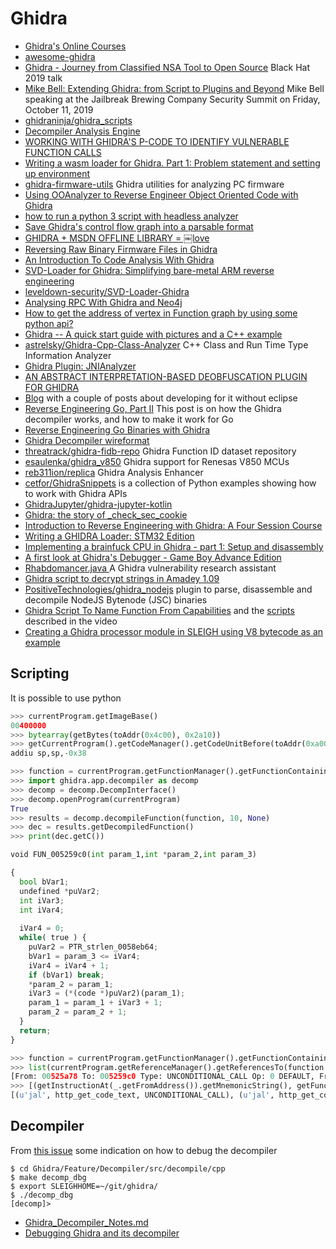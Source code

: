 # Ghidra

 - [Ghidra's Online Courses](http://ghidra.re/online-courses/)
 - [awesome-ghidra](https://github.com/AllsafeCyberSecurity/awesome-ghidra)
 - [Ghidra - Journey from Classified NSA Tool to Open Source](youtube.com/watch?v=kx2xp7IQNSc) Black Hat 2019 talk
 - [Mike Bell: Extending Ghidra: from Script to Plugins and Beyond](https://thecyberwire.com/stories/Mike-Bell-Extending-Ghidra-from-Script-to-Plugins-and-Beyond.html) Mike Bell speaking at the Jailbreak Brewing Company Security Summit on Friday, October 11, 2019
 - [ghidraninja/ghidra_scripts](https://github.com/ghidraninja/ghidra_scripts)
 - [Decompiler Analysis Engine](https://ghidra-decompiler-docs.netlify.com/index.html)
 - [WORKING WITH GHIDRA'S P-CODE TO IDENTIFY VULNERABLE FUNCTION CALLS](https://www.riverloopsecurity.com/blog/2019/05/pcode/)
 - [Writing a wasm loader for Ghidra. Part 1: Problem statement and setting up environment](https://habr.com/en/post/443318/)
 - [ghidra-firmware-utils](https://github.com/al3xtjames/ghidra-firmware-utils) Ghidra utilities for analyzing PC firmware
 - [Using OOAnalyzer to Reverse Engineer Object Oriented Code with Ghidra](https://insights.sei.cmu.edu/sei_blog/2019/07/using-ooanalyzer-to-reverse-engineer-object-oriented-code-with-ghidra.html)
 - [how to run a python 3 script with headless analyzer](https://reverseengineering.stackexchange.com/questions/21630/ghidra-how-to-run-a-python-3-script-with-headless-analyzer?atw=1)
 - [Save Ghidra's control flow graph into a parsable format](https://reverseengineering.stackexchange.com/questions/21693/save-ghidras-control-flow-graph-into-a-parsable-format)
 - [GHIDRA + MSDN OFFLINE LIBRARY = ￼love](https://blag.nullteilerfrei.de/2019/07/29/ghidra-msdn-offline-library-love/)
 - [Reversing Raw Binary Firmware Files in Ghidra](https://gist.github.com/nstarke/ed0aba2c882b8b3078747a567ee00520)
 - [An Introduction To Code Analysis With Ghidra](https://threatvector.cylance.com/en_us/home/an-introduction-to-code-analysis-with-ghidra.html)
 - [SVD-Loader for Ghidra: Simplifying bare-metal ARM reverse engineering](https://leveldown.de/blog/svd-loader/)
 - [leveldown-security/SVD-Loader-Ghidra](https://github.com/leveldown-security/SVD-Loader-Ghidra)
 - [Analysing RPC With Ghidra and Neo4j](https://blog.xpnsec.com/analysing-rpc-with-ghidra-neo4j/)
 - [How to get the address of vertex in Function graph by using some python api?](https://github.com/NationalSecurityAgency/ghidra/issues/734)
 - [Ghidra -- A quick start guide with pictures and a C++ example](http://hwreblog.com/projects/ghidra.html)
 - [astrelsky/Ghidra-Cpp-Class-Analyzer](https://github.com/astrelsky/Ghidra-Cpp-Class-Analyzer) C++ Class and Run Time Type Information Analyzer
 - [Ghidra Plugin: JNIAnalyzer](https://www.ayrx.me/ghidra-jnianalyzer)
 - [AN ABSTRACT INTERPRETATION-BASED DEOBFUSCATION PLUGIN FOR GHIDRA](https://www.msreverseengineering.com/blog/2019/4/17/an-abstract-interpretation-based-deobfuscation-plugin-for-ghidra)
 - [Blog](https://reversing.technology/) with a couple of posts about developing for it without eclipse
 - [Reverse Engineering Go, Part II](https://blog.osiris.cyber.nyu.edu/2019/12/19/ugo-ghidra-plugin/) This post is on how the Ghidra decompiler works, and how to make it work for Go
 - [Reverse Engineering Go Binaries with Ghidra](https://cujo.com/reverse-engineering-go-binaries-with-ghidra/)
 - [Ghidra Decompiler wireformat](https://medium.com/@remco_verhoef/ghidra-decompiler-wireformat-ed9b11a793ec)
 - [threatrack/ghidra-fidb-repo](https://github.com/threatrack/ghidra-fidb-repo) Ghidra Function ID dataset repository
 - [esaulenka/ghidra_v850](https://github.com/esaulenka/ghidra_v850) Ghidra support for Renesas V850 MCUs
 - [reb311ion/replica](https://github.com/reb311ion/replica) Ghidra Analysis Enhancer
 - [cetfor/GhidraSnippets](https://github.com/cetfor/GhidraSnippets) is a collection of Python examples showing how to work with Ghidra APIs
 - [GhidraJupyter/ghidra-jupyter-kotlin](https://github.com/GhidraJupyter/ghidra-jupyter-kotlin/tree/main/ghidra_jupyter)
 - [Ghidra: the story of _check_sec_cookie](https://mageirias.com/articles/ghidra/ghidra_a_story_of_check_sec_cookie/ghidra_check_sec_cookie.html)
 - [Introduction to Reverse Engineering with Ghidra: A Four Session Course](https://wrongbaud.github.io/posts/ghidra-training/)
 - [Writing a GHIDRA Loader: STM32 Edition](https://wrongbaud.github.io/writing-a-ghidra-loader/)
 - [Implementing a brainfuck CPU in Ghidra - part 1: Setup and disassembly](https://spinsel.dev/2020/06/17/ghidra-brainfuck-processor-1.html)
 - [A first look at Ghidra's Debugger - Game Boy Advance Edition](https://wrongbaud.github.io/posts/ghidra-debugger/)
 - [Rhabdomancer.java ](https://github.com/0xdea/ghidra-scripts/blob/main/Rhabdomancer.java) A Ghidra vulnerability research assistant
 - [Ghidra script to decrypt strings in Amadey 1.09](https://maxkersten.nl/binary-analysis-course/analysis-scripts/ghidra-script-to-decrypt-strings-in-amadey-1-09/)
 - [PositiveTechnologies/ghidra_nodejs](https://github.com/PositiveTechnologies/ghidra_nodejs)  plugin to parse, disassemble and decompile NodeJS Bytenode (JSC) binaries
 - [Ghidra Script To Name Function From Capabilities](youtube.com/watch?v=s5weitGaKLw) and the [scripts](https://github.com/AGDCservices/Ghidra-Scripts) described in the video
 - [Creating a Ghidra processor module in SLEIGH using V8 bytecode as an example](https://swarm.ptsecurity.com/creating-a-ghidra-processor-module-in-sleigh-using-v8-bytecode-as-an-example/)

## Scripting

It is possible to use python

```python
>>> currentProgram.getImageBase()
00400000
>>> bytearray(getBytes(toAddr(0x4c00), 0x2a10))
>>> getCurrentProgram().getCodeManager().getCodeUnitBefore(toAddr(0xa0010004))
addiu sp,sp,-0x38
```

```python
>>> function = currentProgram.getFunctionManager().getFunctionContaining(toAddr(0x005259c0))
>>> import ghidra.app.decompiler as decomp
>>> decomp = decomp.DecompInterface()
>>> decomp.openProgram(currentProgram)
True
>>> results = decomp.decompileFunction(function, 10, None)
>>> dec = results.getDecompiledFunction()
>>> print(dec.getC())

void FUN_005259c0(int param_1,int *param_2,int param_3)

{
  bool bVar1;
  undefined *puVar2;
  int iVar3;
  int iVar4;
  
  iVar4 = 0;
  while( true ) {
    puVar2 = PTR_strlen_0058eb64;
    bVar1 = param_3 <= iVar4;
    iVar4 = iVar4 + 1;
    if (bVar1) break;
    *param_2 = param_1;
    iVar3 = (*(code *)puVar2)(param_1);
    param_1 = param_1 + iVar3 + 1;
    param_2 = param_2 + 1;
  }
  return;
}
```

```python
>>> function = currentProgram.getFunctionManager().getFunctionContaining(toAddr(0x005259c0))
>>> list(currentProgram.getReferenceManager().getReferencesTo(function.getEntryPoint()))
[From: 00525a78 To: 005259c0 Type: UNCONDITIONAL_CALL Op: 0 DEFAULT, From: 00525a90 To: 005259c0 Type: UNCONDITIONAL_CALL Op: 0 DEFAULT, From: 00525aa8 To: 005259c0 Type: UNCONDITIONAL_CALL Op: 0 DEFAULT, From: 00525ac0 To: 005259c0 Type: UNCONDITIONAL_CALL Op: 0 DEFAULT, From: 00525ad8 To: 005259c0 Type: UNCONDITIONAL_CALL Op: 0 DEFAULT]
>>> [(getInstructionAt(_.getFromAddress()).getMnemonicString(), getFunctionContaining(_.getFromAddress()),_.getReferenceType()) for _ in currentProgram.getReferenceManager().getReferencesTo(function.getEntryPoint())]
[(u'jal', http_get_code_text, UNCONDITIONAL_CALL), (u'jal', http_get_code_text, UNCONDITIONAL_CALL), (u'jal', http_get_code_text, UNCONDITIONAL_CALL), (u'jal', http_get_code_text, UNCONDITIONAL_CALL), (u'jal', http_get_code_text, UNCONDITIONAL_CALL)]
```

## Decompiler

From [this issue](https://github.com/NationalSecurityAgency/ghidra/issues/720) some indication on how to debug the decompiler

```
$ cd Ghidra/Feature/Decompiler/src/decompile/cpp
$ make decomp_dbg
$ export SLEIGHHOME=~/git/ghidra/
$ ./decomp_dbg 
[decomp]>
```

 - [Ghidra_Decompiler_Notes.md](https://gist.github.com/v-p-b/5be986dfe494249374cecf058d4dd41c)
 - [Debugging Ghidra and its decompiler](https://spinsel.dev/2021/04/02/ghidra-decompiler-debugging.html)
